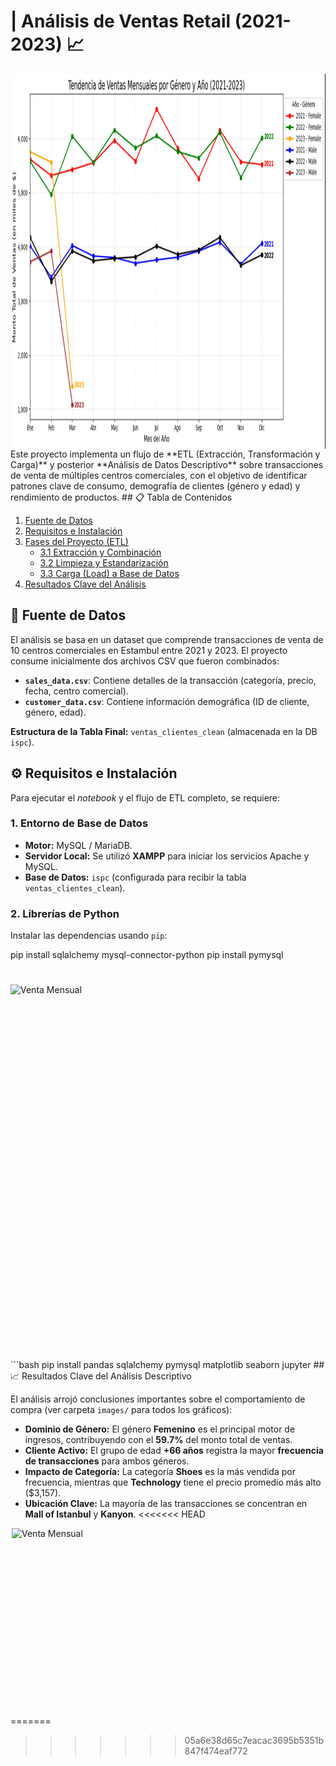 
# | Análisis de Ventas Retail (2021-2023) 📈
<img src="img/Tendencia_ventas_mensuales .png" alt="Venta Mensual" width="1000" height="600" style="display: block; margin: 0 auto;">
Este proyecto implementa un flujo de **ETL (Extracción, Transformación y Carga)** y posterior **Análisis de Datos Descriptivo** sobre transacciones de venta de múltiples centros comerciales, con el objetivo de identificar patrones clave de consumo, demografía de clientes (género y edad) y rendimiento de productos.
## 📋 Tabla de Contenidos

1.  [Fuente de Datos](#3-fuente-de-datos)
2.  [Requisitos e Instalación](#4-requisitos-e-instalación)
3.  [Fases del Proyecto (ETL)](#5-fases-del-proyecto-etl)
    * [3.1 Extracción y Combinación](#31-extracción-y-combinación)
    * [3.2 Limpieza y Estandarización](#32-limpieza-y-estandarización)
    * [3.3 Carga (Load) a Base de Datos](#33-carga-load-a-base-de-datos)
4.  [Resultados Clave del Análisis](#6-resultados-clave-del-análisis)

## 📁 Fuente de Datos

El análisis se basa en un dataset que comprende transacciones de venta de 10 centros comerciales en Estambul entre 2021 y 2023. El proyecto consume inicialmente dos archivos CSV que fueron combinados:

* **`sales_data.csv`**: Contiene detalles de la transacción (categoría, precio, fecha, centro comercial).
* **`customer_data.csv`**: Contiene información demográfica (ID de cliente, género, edad).

**Estructura de la Tabla Final:** `ventas_clientes_clean` (almacenada en la DB `ispc`).

## ⚙️ Requisitos e Instalación

Para ejecutar el *notebook* y el flujo de ETL completo, se requiere:

### 1. Entorno de Base de Datos
* **Motor:** MySQL / MariaDB.
* **Servidor Local:** Se utilizó **XAMPP** para iniciar los servicios Apache y MySQL.
* **Base de Datos:** `ispc` (configurada para recibir la tabla `ventas_clientes_clean`).

### 2. Librerías de Python
Instalar las dependencias usando `pip`:

pip install sqlalchemy mysql-connector-python
pip install pymysql
# 

<img src="img/Distribuicion_denta _categoria .png" alt="Venta Mensual" width="1000" height="600" style="display: block; margin: 0 auto;">
```bash
pip install pandas sqlalchemy pymysql matplotlib seaborn jupyter
## 📈 Resultados Clave del Análisis Descriptivo

El análisis arrojó conclusiones importantes sobre el comportamiento de compra (ver carpeta `images/` para todos los gráficos):

* **Dominio de Género:** El género **Femenino** es el principal motor de ingresos, contribuyendo con el **59.7%** del monto total de ventas.
* **Cliente Activo:** El grupo de edad **+66 años** registra la mayor **frecuencia de transacciones** para ambos géneros.
* **Impacto de Categoría:** La categoría **Shoes** es la más vendida por frecuencia, mientras que **Technology** tiene el precio promedio más alto ($3,157).
* **Ubicación Clave:** La mayoría de las transacciones se concentran en **Mall of Istanbul** y **Kanyon**.
<<<<<<< HEAD
<img src="img/Distribuicion_denta _categoria .png" alt="Venta Mensual" width="500" height="300" style="display: block; margin: 0 auto;">
=======

>>>>>>> 05a6e38d65c7eacac3695b5351b847f474eaf772
